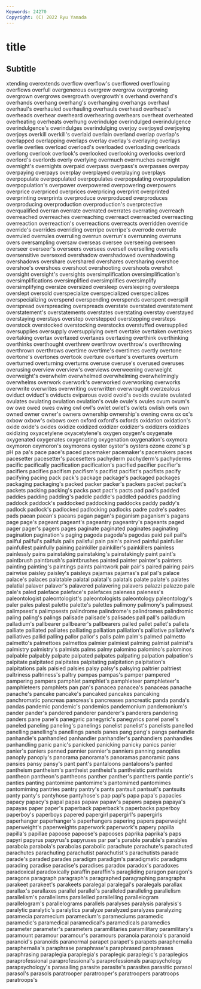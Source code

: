 ```yaml
---
Keywords: 24270
Copyright: (C) 2022 Ryu Yamada
---
```



# title

## Subtitle
xtending overextends
overflow overflow's overflowed overflowing overflows overfull overgenerous overgrew overgrow overgrowing
overgrown overgrows overgrowth overgrowth's overhand overhand's overhands overhang overhang's overhanging
overhangs overhaul overhaul's overhauled overhauling overhauls overhead overhead's overheads overhear
overheard overhearing overhears overheat overheated overheating overheats overhung overindulge overindulged
overindulgence overindulgence's overindulges overindulging overjoy overjoyed overjoying overjoys overkill overkill's
overlaid overlain overland overlap overlap's overlapped overlapping overlaps overlay overlay's
overlaying overlays overlie overlies overload overload's overloaded overloading overloads overlong
overlook overlook's overlooked overlooking overlooks overlord overlord's overlords overly overlying
overmuch overmuches overnight overnight's overnights overpaid overpass overpass's overpasses overpay
overpaying overpays overplay overplayed overplaying overplays overpopulate overpopulated overpopulates overpopulating
overpopulation overpopulation's overpower overpowered overpowering overpowers overprice overpriced overprices overpricing
overprint overprinted overprinting overprints overproduce overproduced overproduces overproducing overproduction overproduction's
overprotective overqualified overran overrate overrated overrates overrating overreach overreached overreaches
overreaching overreact overreacted overreacting overreaction overreaction's overreactions overreacts overridden override
override's overrides overriding overripe overripe's overrode overrule overruled overrules overruling
overrun overrun's overrunning overruns overs oversampling oversaw overseas oversee overseeing
overseen overseer overseer's overseers oversees oversell overselling oversells oversensitive oversexed
overshadow overshadowed overshadowing overshadows overshare overshared overshares oversharing overshoe overshoe's
overshoes overshoot overshooting overshoots overshot oversight oversight's oversights oversimplification oversimplification's
oversimplifications oversimplified oversimplifies oversimplify oversimplifying oversize oversized oversleep oversleeping oversleeps
overslept oversold overspecialize overspecialized overspecializes overspecializing overspend overspending overspends overspent
overspill overspread overspreading overspreads overstate overstated overstatement overstatement's overstatements overstates
overstating overstay overstayed overstaying overstays overstep overstepped overstepping oversteps overstock
overstocked overstocking overstocks overstuffed oversupplied oversupplies oversupply oversupplying overt overtake
overtaken overtakes overtaking overtax overtaxed overtaxes overtaxing overthink overthinking overthinks
overthought overthrew overthrow overthrow's overthrowing overthrown overthrows overtime overtime's overtimes
overtly overtone overtone's overtones overtook overture overture's overtures overturn overturned
overturning overturns overuse overuse's overused overuses overusing overview overview's overviews
overweening overweight overweight's overwhelm overwhelmed overwhelming overwhelmingly overwhelms overwork overwork's
overworked overworking overworks overwrite overwrites overwriting overwritten overwrought overzealous oviduct
oviduct's oviducts oviparous ovoid ovoid's ovoids ovulate ovulated ovulates ovulating
ovulation ovulation's ovule ovule's ovules ovum ovum's ow owe owed
owes owing owl owl's owlet owlet's owlets owlish owls own
owned owner owner's owners ownership ownership's owning owns ox ox's
oxbow oxbow's oxbows oxen oxford oxford's oxfords oxidation oxidation's oxide
oxide's oxides oxidize oxidized oxidizer oxidizer's oxidizers oxidizes oxidizing oxyacetylene
oxyacetylene's oxygen oxygen's oxygenate oxygenated oxygenates oxygenating oxygenation oxygenation's oxymora
oxymoron oxymoron's oxymorons oyster oyster's oysters ozone ozone's p pH
pa pa's pace pace's paced pacemaker pacemaker's pacemakers paces pacesetter
pacesetter's pacesetters pachyderm pachyderm's pachyderms pacific pacifically pacification pacification's pacified
pacifier pacifier's pacifiers pacifies pacifism pacifism's pacifist pacifist's pacifists pacify
pacifying pacing pack pack's package package's packaged packages packaging packaging's
packed packer packer's packers packet packet's packets packing packing's packs
pact pact's pacts pad pad's padded paddies padding padding's paddle
paddle's paddled paddles paddling paddock paddock's paddocked paddocking paddocks paddy
paddy's padlock padlock's padlocked padlocking padlocks padre padre's padres pads
paean paean's paeans pagan pagan's paganism paganism's pagans page page's
pageant pageant's pageantry pageantry's pageants paged pager pager's pagers pages
paginate paginated paginates paginating pagination pagination's paging pagoda pagoda's pagodas
paid pail pail's pailful pailful's pailfuls pails pailsful pain pain's
pained painful painfuller painfullest painfully paining painkiller painkiller's painkillers painless
painlessly pains painstaking painstaking's painstakingly paint paint's paintbrush paintbrush's paintbrushes
painted painter painter's painters painting painting's paintings paints paintwork pair
pair's paired pairing pairs pairwise paisley paisley's paisleys pajamas pajamas's
pal pal's palace palace's palaces palatable palatal palatal's palatals palate
palate's palates palatial palaver palaver's palavered palavering palavers palazzi palazzo
pale pale's paled paleface paleface's palefaces paleness paleness's paleontologist paleontologist's
paleontologists paleontology paleontology's paler pales palest palette palette's palettes palimony
palimony's palimpsest palimpsest's palimpsests palindrome palindrome's palindromes palindromic paling paling's
palings palisade palisade's palisades pall pall's palladium palladium's pallbearer pallbearer's
pallbearers palled pallet pallet's pallets palliate palliated palliates palliating palliation
palliation's palliative palliative's palliatives pallid palling pallor pallor's palls palm
palm's palmed palmetto palmetto's palmettoes palmettos palmier palmiest palming palmist
palmist's palmistry palmistry's palmists palms palmy palomino palomino's palominos palpable
palpably palpate palpated palpates palpating palpation palpation's palpitate palpitated palpitates
palpitating palpitation palpitation's palpitations pals palsied palsies palsy palsy's palsying
paltrier paltriest paltriness paltriness's paltry pampas pampas's pamper pampered pampering
pampers pamphlet pamphlet's pamphleteer pamphleteer's pamphleteers pamphlets pan pan's panacea
panacea's panaceas panache panache's pancake pancake's pancaked pancakes pancaking panchromatic
pancreas pancreas's pancreases pancreatic panda panda's pandas pandemic pandemic's pandemics
pandemonium pandemonium's pander pander's pandered panderer panderer's panderers pandering panders
pane pane's panegyric panegyric's panegyrics panel panel's paneled paneling paneling's
panelings panelist panelist's panelists panelled panelling panelling's panellings panels panes
pang pang's pangs panhandle panhandle's panhandled panhandler panhandler's panhandlers panhandles
panhandling panic panic's panicked panicking panicky panics panier panier's paniers
panned pannier pannier's panniers panning panoplies panoply panoply's panorama panorama's
panoramas panoramic pans pansies pansy pansy's pant pant's pantaloons pantaloons's
panted pantheism pantheism's pantheist pantheist's pantheistic pantheists pantheon pantheon's pantheons
panther panther's panthers pantie pantie's panties panting pantomime pantomime's pantomimed
pantomimes pantomiming pantries pantry pantry's pants pantsuit pantsuit's pantsuits panty
panty's pantyhose pantyhose's pap pap's papa papa's papacies papacy papacy's
papal papas papaw papaw's papaws papaya papaya's papayas paper paper's
paperback paperback's paperbacks paperboy paperboy's paperboys papered papergirl papergirl's papergirls
paperhanger paperhanger's paperhangers papering papers paperweight paperweight's paperweights paperwork paperwork's
papery papilla papilla's papillae papoose papoose's papooses paprika paprika's paps
papyri papyrus papyrus's papyruses par par's parable parable's parables parabola
parabola's parabolas parabolic parachute parachute's parachuted parachutes parachuting parachutist parachutist's
parachutists parade parade's paraded parades paradigm paradigm's paradigmatic paradigms parading
paradise paradise's paradises paradox paradox's paradoxes paradoxical paradoxically paraffin paraffin's
paragliding paragon paragon's paragons paragraph paragraph's paragraphed paragraphing paragraphs parakeet
parakeet's parakeets paralegal paralegal's paralegals parallax parallax's parallaxes parallel parallel's
paralleled paralleling parallelism parallelism's parallelisms parallelled parallelling parallelogram parallelogram's parallelograms
parallels paralyses paralysis paralysis's paralytic paralytic's paralytics paralyze paralyzed paralyzes
paralyzing paramecia paramecium paramecium's parameciums paramedic paramedic's paramedical paramedical's paramedicals
paramedics parameter parameter's parameters paramilitaries paramilitary paramilitary's paramount paramour paramour's
paramours paranoia paranoia's paranoid paranoid's paranoids paranormal parapet parapet's parapets
paraphernalia paraphernalia's paraphrase paraphrase's paraphrased paraphrases paraphrasing paraplegia paraplegia's paraplegic
paraplegic's paraplegics paraprofessional paraprofessional's paraprofessionals parapsychology parapsychology's parasailing parasite parasite's
parasites parasitic parasol parasol's parasols paratrooper paratrooper's paratroopers paratroops paratroops's
